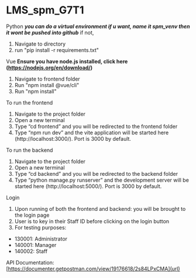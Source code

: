 # LMS_spm_G7T1
 Python
 ***you can do a virtual environment if u want, name it spm_venv then it wont be pushed into github***
if not,
1. Navigate to directory
2. run "pip install -r requirements.txt"

Vue
**Ensure you have node.js installed, click here (https://nodejs.org/en/download/)**
1. Navigate to frontend folder
2. Run "npm install @vue/cli"
3. Run "npm install"


To run the frontend
1. Navigate to the project folder
2. Open a new terminal
3. Type “cd frontend” and you will be redirected to the frontend folder
4. Type “npm run dev” and the vite application will be started here (http://localhost:3000/). Port is 3000 by default.


To run the backend
1. Navigate to the project folder
2. Open a new terminal
3. Type “cd backend” and you will be redirected to the backend folder
4. Type “python manage.py runserver” and the development server will be started here (http://localhost:5000/). Port is 3000 by default.

Login
1. Upon running of both the frontend and backend: you will be brought to the login page
2. User is to key in their Staff ID before clicking on the login button
3. For testing purposes:
  - 130001: Administrator
  - 140001: Manager
  - 140002: Staff


API Documentation: [https://documenter.getpostman.com/view/19176618/2s84LPxCMA](url)



